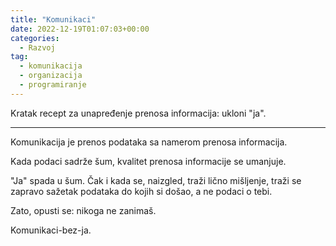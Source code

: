 ```yaml
---
title: "Komunikaci"
date: 2022-12-19T01:07:03+00:00
categories:
  - Razvoj
tag:
  - komunikacija
  - organizacija
  - programiranje
---
```


Kratak recept za unapređenje prenosa informacija: ukloni "ja".

---

Komunikacija je prenos podataka sa namerom prenosa informacija.

Kada podaci sadrže šum, kvalitet prenosa informacije se umanjuje.

"Ja" spada u šum. Čak i kada se, naizgled, traži lično mišljenje, traži se zapravo sažetak podataka do kojih si došao, a ne podaci o tebi.

Zato, opusti se: nikoga ne zanimaš.

Komunikaci-bez-ja.